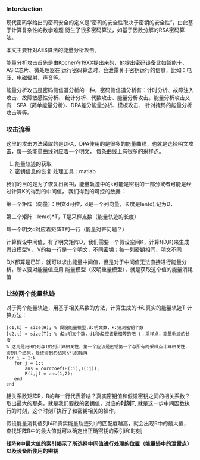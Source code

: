 ### Intorduction
现代密码学给出的密码安全的定义是“密码的安全性取决于密钥的安全性”，由此基于计算复杂性的数学难题
衍生了很多密码算法，如基于因数分解的RSA密码算法。

本文主要针对AES算法的能量分析攻击。

能量分析攻击首先是由Kocher在19XX提出来的，他提出密码设备比如智能卡、ASIC芯片、微处理器在
运行密码算法时，会泄露关于密钥运行的信息，比如：电压、电磁辐射、声音等。

能量分析攻击是密码侧信道分析的一种，密码侧信道分析有：计时分析、故障注入攻击、故障敏感性分析、
统计分析、代数攻击、能量分析攻击。能量分析攻击又有：SPA（简单能量分析）、DPA差分能量分析、模板攻击、
针对掩码的能量分析攻击等等。

### 攻击流程
这里的攻击方法采取的是DPA，DPA使用的是很多的能量曲线，也就是选择明文攻击，每一条能量曲线对应着一个明文，
每条曲线上有很多的采样点。

1. 能量轨迹的获取
2. 密钥信息的恢复
处理工具：matlab

我们的目的是为了恢复出密钥，能量轨迹中的k可能是密钥的一部分或者可能是经过计算K的得到的中间值，
我们得到的可控的数据：

第一个矩阵（向量）：明文d可控，d是一个列向量，长度是len(d),记为D，

第二个矩阵：len(d)*T，T是采样点数（能量轨迹的长度）

每一个明文d对应着矩阵T的一行（能量对齐问题？）

计算假设中间值，有了明文矩阵D，我们需要一个假设空间K，计算f(D,K)来生成假设模型V，
V的每一行是一个明文，不同密钥；每一列密钥相同，明文不同

D,K都算是已知，就可以求出能量中间值，但是对于中间值无法直接进行能量分析，所以要对能量值应用
能量模型（汉明重量模型），就是获取这个值的能量消耗值


### 比较两个能量轨迹
对于两个能量轨迹，用基于相关系数的方法，计算生成的H和真实的能量轨迹T
计算方法：
```
[d1,k] = size(H); % 假设能量模型,d:明文数，k:猜测密钥个数
[d2,t] = size(T); % d2:明文个数，d1和d2应该是相等的吧 t：采样点，能量轨迹的长度
% 这儿是用H的列与T的列计算相关性，第一个应该是密钥第一个与所有的采样点计算相关性，得到t个结果，最终得到的结果k*t的矩阵
for i = 1:k
   for j = 1:t
       ans = corrcoef(H(:i),T(:j)); 
       R(i,j) = ans(1,2);
   end
end
```

相关系数矩阵R，R的每一行代表着啥？真实密钥值和假设密钥之间的相关系数？取出最大的那条，就是我们要找的密钥值，对应的**时刻T**,
就是这一步中间函数执行的时刻，这个时刻T执行了和密钥相关的操作。

假设能量消耗值列hi和真实能量轨迹列tj的匹配度越高，就会出现R中的最大值，查找矩阵R中的最大值就可以确定出正确密钥的索引i和时刻j

**矩阵R中最大值的索引揭示了所选择中间值进行处理的位置（能量迹中的泄露点）以及设备所使用的密钥**
